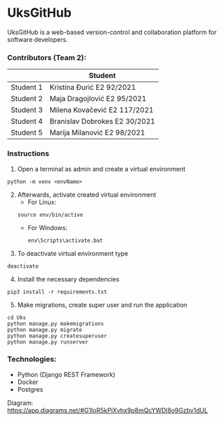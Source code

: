 # UksGitHub
UksGitHub is a web-based version-control and collaboration platform for software developers.

### Contributors (Team 2):
|  | Student |
| ------ | ------ |
| Student 1 | Kristina Đurić E2 92/2021| 
| Student 2 | Maja Dragojlović E2 95/2021| 
| Student 3 | Milena Kovačević E2 117/2021|
| Student 4 | Branislav Dobrokes E2 30/2021|
| Student 5 | Marija Milanović E2 98/2021|


### Instructions
1. Open a terminal as admin and create a virtual environment <br>
```
python -m venv <envName>
```
2. Afterwards, activate created virtual environment
   - For Linux: 
    ```
    source env/bin/active
    ```
   - For Windows:
     ```
     env\Scripts\activate.bat
     ```
3. To deactivate virtual environment type
```
deactivate
```
4. Install the necessary dependencies
```
pip3 install -r requirements.txt
```
5.  Make migrations, create super user and run the application
```
cd Uks
python manage.py makemigrations
python manage.py migrate
python manage.py createsuperuser
python manage.py runserver
```

### Technologies:
- Python (Django REST Framework)
- Docker
- Postgres

Diagram: https://app.diagrams.net/#G1IoR5kPiXvhx9p8mQcYWDl8o9Gzbv1dUL
